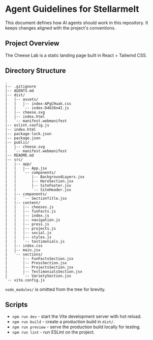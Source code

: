 ﻿# Agent Guidelines for Stellarmelt

This document defines how AI agents should work in this repository. It keeps changes aligned with the project's conventions.

## Project Overview

The Cheese Lab is a static landing page built in React + Tailwind CSS.

## Directory Structure

```
.
|-- .gitignore
|-- AGENTS.md
|-- dist/
|   |-- assets/
|   |   |-- index-APgCHuak.css
|   |   `-- index-D4OJ6n4I.js
|   |-- cheese.svg
|   |-- index.html
|   `-- manifest.webmanifest
|-- eslint.config.js
|-- index.html
|-- package-lock.json
|-- package.json
|-- public/
|   |-- cheese.svg
|   `-- manifest.webmanifest
|-- README.md
|-- src/
|   |-- app/
|   |   |-- App.jsx
|   |   `-- components/
|   |       |-- BackgroundLayers.jsx
|   |       |-- HeroSection.jsx
|   |       |-- SiteFooter.jsx
|   |       `-- SiteHeader.jsx
|   |-- components/
|   |   `-- SectionTitle.jsx
|   |-- content/
|   |   |-- cheeses.js
|   |   |-- funFacts.js
|   |   |-- index.js
|   |   |-- navigation.js
|   |   |-- press.js
|   |   |-- projects.js
|   |   |-- social.js
|   |   |-- styles.js
|   |   `-- testimonials.js
|   |-- index.css
|   |-- main.jsx
|   `-- sections/
|       |-- FunFactsSection.jsx
|       |-- PressSection.jsx
|       |-- ProjectsSection.jsx
|       |-- TestimonialsSection.jsx
|       `-- VarietySection.jsx
`-- vite.config.js
```

`node_modules/` is omitted from the tree for brevity.

## Scripts

- `npm run dev` - start the Vite development server with hot reload.
- `npm run build` - create a production build in `dist/`.
- `npm run preview` - serve the production build locally for testing.
- `npm run lint` - run ESLint on the project.
